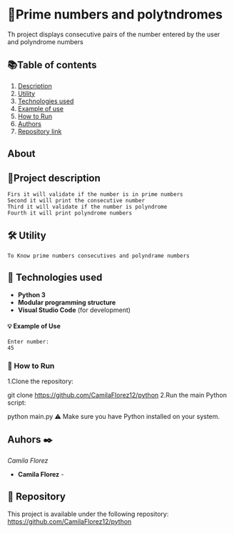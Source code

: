 # 🔢Prime numbers and polytndromes

Th project displays consecutive pairs of the number entered by the user and polyndrome numbers 
## 📚Table of contents
1. [Description](#project-description)
2. [Utility](Utility)
3. [Technologies used](Technologies-used)
4. [Example of use](Example-of-Use)
5. [How to Run](How-to-Run)
6. [Authors](Authors)
7. [Repository link](Repository)

## About 

## 📄Project description

```
Firs it will validate if the number is in prime numbers
Second it will print the consecutive number
Third it will validate if the number is polyndrome
Fourth it will print polyndrome numbers 
```

## 🛠️ Utility
```
To Know prime numbers consecutives and polyndrame numbers 
```
## 🧰 Technologies used

- **Python 3**    
- **Modular programming structure**  
- **Visual Studio Code** (for development) 


#### 💡 Example of Use
```
Enter number:
45
```
### 🚀 How to Run
1.Clone the repository:

git clone https://github.com/CamilaFlorez12/python
2.Run the main Python script:

python main.py
⚠️ Make sure you have Python installed on your system.
## Auhors ✒️

_Camila Florez_

* **Camila Florez** -



## 🔗 Repository
This project is available under the following repository:
https://github.com/CamilaFlorez12/python
